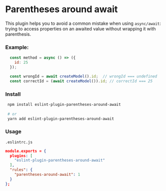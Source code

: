 # Parentheses around await

This plugin helps you to avoid a common mistake when using `async/await`: trying to access properties on an awaited value without wrapping it with parenthesis.

### Example:
```javascript
  const method = async () => ({
    id: 25
  });

  const wrongId = await createModel().id;  // wrongId === undefined
  const correctId = (await createModel()).id; // correctId === 25
```

### Install
```bash
 npm install eslint-plugin-parentheses-around-await
 
 # or
 yarn add eslint-plugin-parentheses-around-await
```

### Usage

`.eslintrc.js`
```json
module.exports = {
  plugins: [
    "eslint-plugin-parentheses-around-await"
  ],
  "rules": {
    "parentheses-around-await": 1
  }
};

```
